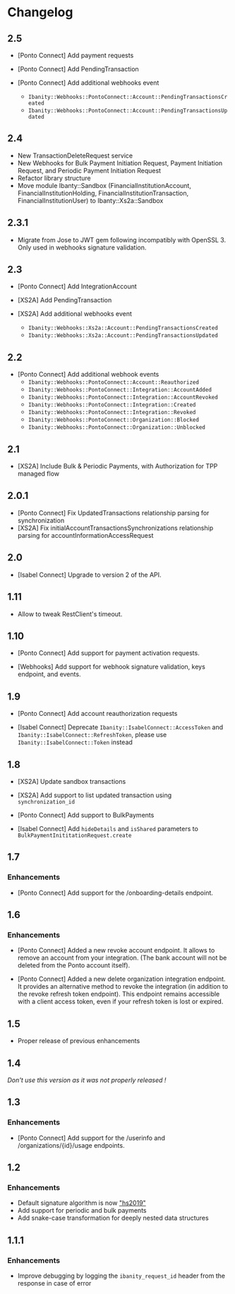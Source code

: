 # Changelog

## 2.5

* [Ponto Connect] Add payment requests
* [Ponto Connect] Add PendingTransaction
* [Ponto Connect] Add additional webhooks event

  * `Ibanity::Webhooks::PontoConnect::Account::PendingTransactionsCreated`
  * `Ibanity::Webhooks::PontoConnect::Account::PendingTransactionsUpdated`

## 2.4

* New TransactionDeleteRequest service
* New Webhooks for Bulk Payment Initiation Request, Payment Initiation Request, and Periodic Payment Initiation Request
* Refactor library structure
* Move module Ibanty::Sandbox (FinancialInstitutionAccount, FinancialInstitutionHolding, FinancialInstitutionTransaction, FinancialInstitutionUser) to Ibanty::Xs2a::Sandbox

## 2.3.1

* Migrate from Jose to JWT gem following incompatibly with OpenSSL 3. Only used in webhooks signature validation.

## 2.3

* [Ponto Connect] Add IntegrationAccount
* [XS2A] Add PendingTransaction
* [XS2A] Add additional webhooks event

  * `Ibanity::Webhooks::Xs2a::Account::PendingTransactionsCreated`
  * `Ibanity::Webhooks::Xs2a::Account::PendingTransactionsUpdated`

## 2.2

* [Ponto Connect] Add additional webhook events
  * `Ibanity::Webhooks::PontoConnect::Account::Reauthorized`
  * `Ibanity::Webhooks::PontoConnect::Integration::AccountAdded`
  * `Ibanity::Webhooks::PontoConnect::Integration::AccountRevoked`
  * `Ibanity::Webhooks::PontoConnect::Integration::Created`
  * `Ibanity::Webhooks::PontoConnect::Integration::Revoked`
  * `Ibanity::Webhooks::PontoConnect::Organization::Blocked`
  * `Ibanity::Webhooks::PontoConnect::Organization::Unblocked`

## 2.1

* [XS2A] Include Bulk & Periodic Payments, with Authorization for TPP managed flow

## 2.0.1

* [Ponto Connect] Fix UpdatedTransactions relationship parsing for synchronization
* [XS2A] Fix initialAccountTransactionsSynchronizations relationship parsing for accountInformationAccessRequest

## 2.0

* [Isabel Connect] Upgrade to version 2 of the API.

## 1.11

* Allow to tweak RestClient's timeout.

## 1.10

* [Ponto Connect] Add support for payment activation requests.

* [Webhooks] Add support for webhook signature validation, keys endpoint, and events.

## 1.9

* [Ponto Connect] Add account reauthorization requests

* [Isabel Connect] Deprecate `Ibanity::IsabelConnect::AccessToken` and `Ibanity::IsabelConnect::RefreshToken`, please use `Ibanity::IsabelConnect::Token` instead

## 1.8

* [XS2A] Update sandbox transactions

* [XS2A] Add support to list updated transaction using `synchronization_id`

* [Ponto Connect] Add support to BulkPayments

* [Isabel Connect] Add `hideDetails` and `isShared` parameters to `BulkPaymentInititationRequest.create`

## 1.7
### Enhancements

* [Ponto Connect] Add support for the /onboarding-details endpoint.

## 1.6
### Enhancements

* [Ponto Connect] Added a new revoke account endpoint. It allows to remove an account from your integration. (The bank account will not be deleted from the Ponto account itself).

* [Ponto Connect] Added a new delete organization integration endpoint. It provides an alternative method to revoke the integration (in addition to the revoke refresh token endpoint). This endpoint remains accessible with a client access token, even if your refresh token is lost or expired.

## 1.5

* Proper release of previous enhancements

## 1.4

*Don't use this version as it was not properly released !*

## 1.3

### Enhancements

* [Ponto Connect] Add support for the /userinfo and /organizations/{id}/usage endpoints.

## 1.2

### Enhancements

* Default signature algorithm is now ["hs2019"](https://tools.ietf.org/html/draft-cavage-http-signatures-12#appendix-E.2)
* Add support for periodic and bulk payments
* Add snake-case transformation for deeply nested data structures

## 1.1.1

### Enhancements

* Improve debugging by logging the `ibanity_request_id` header from the response in case of error

